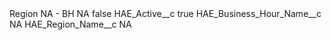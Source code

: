 <?xml version="1.0" encoding="UTF-8"?>
<CustomMetadata xmlns="http://soap.sforce.com/2006/04/metadata" xmlns:xsi="http://www.w3.org/2001/XMLSchema-instance" xmlns:xsd="http://www.w3.org/2001/XMLSchema">
    <label>Region NA - BH NA</label>
    <protected>false</protected>
    <values>
        <field>HAE_Active__c</field>
        <value xsi:type="xsd:boolean">true</value>
    </values>
    <values>
        <field>HAE_Business_Hour_Name__c</field>
        <value xsi:type="xsd:string">NA</value>
    </values>
    <values>
        <field>HAE_Region_Name__c</field>
        <value xsi:type="xsd:string">NA</value>
    </values>
</CustomMetadata>
